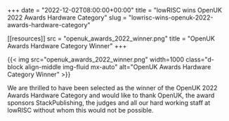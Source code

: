 +++
date = "2022-12-02T08:00:00+00:00"
title = "lowRISC wins OpenUK 2022 Awards Hardware Category"
slug = "lowrisc-wins-openuk-2022-awards-hardware-category"

[[resources]]
src = "openuk_awards_2022_winner.png"
title = "OpenUK Awards Hardware Category Winner"
+++

{{< img src="openuk_awards_2022_winner.png" width=1000 class="d-block align-middle img-fluid mx-auto" alt="OpenUK Awards Hardware Category Winner" >}}

We are thrilled to have been selected as the winner of the OpenUK 2022 Awards Hardware Category and would like to thank OpenUK, the award sponsors StackPublishing, the judges and all our hard working staff at lowRISC without whom this would not be possible.
